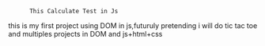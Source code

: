          This Calculate Test in Js

this is my first project using DOM in js,futuruly pretending i will do tic tac toe and multiples projects in DOM and js+html+css